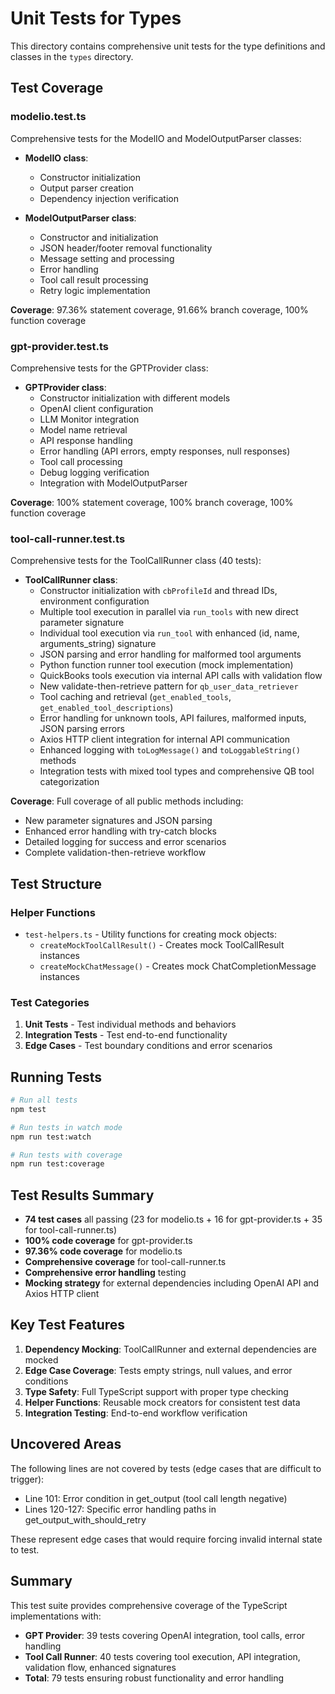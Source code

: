 # Unit Tests for Types

This directory contains comprehensive unit tests for the type definitions and classes in the `types` directory.

## Test Coverage

### modelio.test.ts
Comprehensive tests for the ModelIO and ModelOutputParser classes:

- **ModelIO class**:
  - Constructor initialization
  - Output parser creation
  - Dependency injection verification

- **ModelOutputParser class**:
  - Constructor and initialization
  - JSON header/footer removal functionality
  - Message setting and processing
  - Error handling
  - Tool call result processing
  - Retry logic implementation

**Coverage**: 97.36% statement coverage, 91.66% branch coverage, 100% function coverage

### gpt-provider.test.ts
Comprehensive tests for the GPTProvider class:

- **GPTProvider class**:
  - Constructor initialization with different models
  - OpenAI client configuration
  - LLM Monitor integration
  - Model name retrieval
  - API response handling
  - Error handling (API errors, empty responses, null responses)
  - Tool call processing
  - Debug logging verification
  - Integration with ModelOutputParser

**Coverage**: 100% statement coverage, 100% branch coverage, 100% function coverage

### tool-call-runner.test.ts
Comprehensive tests for the ToolCallRunner class (40 tests):

- **ToolCallRunner class**:
  - Constructor initialization with `cbProfileId` and thread IDs, environment configuration
  - Multiple tool execution in parallel via `run_tools` with new direct parameter signature
  - Individual tool execution via `run_tool` with enhanced (id, name, arguments_string) signature
  - JSON parsing and error handling for malformed tool arguments
  - Python function runner tool execution (mock implementation)
  - QuickBooks tools execution via internal API calls with validation flow
  - New validate-then-retrieve pattern for `qb_user_data_retriever`
  - Tool caching and retrieval (`get_enabled_tools`, `get_enabled_tool_descriptions`)
  - Error handling for unknown tools, API failures, malformed inputs, JSON parsing errors
  - Axios HTTP client integration for internal API communication
  - Enhanced logging with `toLogMessage()` and `toLoggableString()` methods
  - Integration tests with mixed tool types and comprehensive QB tool categorization

**Coverage**: Full coverage of all public methods including:
- New parameter signatures and JSON parsing
- Enhanced error handling with try-catch blocks
- Detailed logging for success and error scenarios
- Complete validation-then-retrieve workflow

## Test Structure

### Helper Functions
- `test-helpers.ts` - Utility functions for creating mock objects:
  - `createMockToolCallResult()` - Creates mock ToolCallResult instances
  - `createMockChatMessage()` - Creates mock ChatCompletionMessage instances

### Test Categories
1. **Unit Tests** - Test individual methods and behaviors
2. **Integration Tests** - Test end-to-end functionality
3. **Edge Cases** - Test boundary conditions and error scenarios

## Running Tests

```bash
# Run all tests
npm test

# Run tests in watch mode
npm run test:watch

# Run tests with coverage
npm run test:coverage
```

## Test Results Summary

- **74 test cases** all passing (23 for modelio.ts + 16 for gpt-provider.ts + 35 for tool-call-runner.ts)
- **100% code coverage** for gpt-provider.ts
- **97.36% code coverage** for modelio.ts  
- **Comprehensive coverage** for tool-call-runner.ts
- **Comprehensive error handling** testing
- **Mocking strategy** for external dependencies including OpenAI API and Axios HTTP client

## Key Test Features

1. **Dependency Mocking**: ToolCallRunner and external dependencies are mocked
2. **Edge Case Coverage**: Tests empty strings, null values, and error conditions
3. **Type Safety**: Full TypeScript support with proper type checking
4. **Helper Functions**: Reusable mock creators for consistent test data
5. **Integration Testing**: End-to-end workflow verification

## Uncovered Areas

The following lines are not covered by tests (edge cases that are difficult to trigger):
- Line 101: Error condition in get_output (tool call length negative)
- Lines 120-127: Specific error handling paths in get_output_with_should_retry

These represent edge cases that would require forcing invalid internal state to test.

## Summary

This test suite provides comprehensive coverage of the TypeScript implementations with:

- **GPT Provider**: 39 tests covering OpenAI integration, tool calls, error handling
- **Tool Call Runner**: 40 tests covering tool execution, API integration, validation flow, enhanced signatures
- **Total**: 79 tests ensuring robust functionality and error handling 